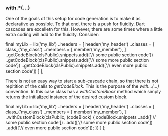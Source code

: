 
### with.*(...)

One of the goals of this setup for code generation is to make it as
declarative as possible. To that end, there is a push for
fluidity. Dart cascades are excelletn for this. However, there are
some times where a little extra coding will add to the
fluidity. Consider:

final myLib = lib('my_lib')
  ..headers = [
    header('my_header')
    ..classes = [
      class_('my_class')
      ..members = [
        member('my_member'),
      ]
      ..getCodeBlock(clsPublic).snippets.add(['// some public section code'])
      ..getCodeBlock(clsPublic).snippets.add(['// some more public section code'])
      ..getCodeBlock(clsPublic).snippets.add(['// even more public section code'])
    ]
  ];

There is not an easy way to start a sub-cascade chain, so that there
is not repitition of the calls to *getCodeBlock*. This is the purpose
of the *with...(...)* convention. In this case class has a
*withCustomBlock* method which simply returns the initialized instance
of the desired custom block.

final myLib = lib('my_lib')
  ..headers = [
    header('my_header')
    ..classes = [
      class_('my_class')
      ..members = [
        member('my_member'),
      ]
      ..withCustomBlock(clsPublic, (codeBlock) {
         codeBlock.snippets
           ..add(['// some public section code'])
           ..add(['// some more public section code'])
           ..add(['// even more public section code']);
      })
    ]
  ];
